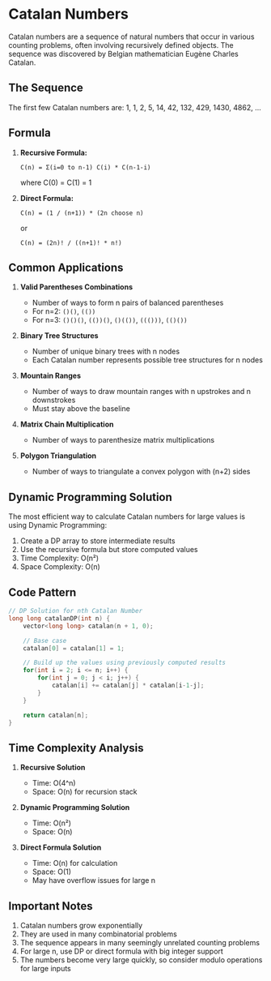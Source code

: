 # Catalan Numbers

Catalan numbers are a sequence of natural numbers that occur in various counting problems, often involving recursively defined objects. The sequence was discovered by Belgian mathematician Eugène Charles Catalan.

## The Sequence

The first few Catalan numbers are:
1, 1, 2, 5, 14, 42, 132, 429, 1430, 4862, ...

## Formula

1. **Recursive Formula:**

   ```
   C(n) = Σ(i=0 to n-1) C(i) * C(n-1-i)
   ```

   where C(0) = C(1) = 1

2. **Direct Formula:**
   ```
   C(n) = (1 / (n+1)) * (2n choose n)
   ```
   or
   ```
   C(n) = (2n)! / ((n+1)! * n!)
   ```

## Common Applications

1. **Valid Parentheses Combinations**

   - Number of ways to form n pairs of balanced parentheses
   - For n=2: `()()`, `(())`
   - For n=3: `()()()`, `(())()`, `()(())`, `((()))`, `(()())`

2. **Binary Tree Structures**

   - Number of unique binary trees with n nodes
   - Each Catalan number represents possible tree structures for n nodes

3. **Mountain Ranges**

   - Number of ways to draw mountain ranges with n upstrokes and n downstrokes
   - Must stay above the baseline

4. **Matrix Chain Multiplication**

   - Number of ways to parenthesize matrix multiplications

5. **Polygon Triangulation**
   - Number of ways to triangulate a convex polygon with (n+2) sides

## Dynamic Programming Solution

The most efficient way to calculate Catalan numbers for large values is using Dynamic Programming:

1. Create a DP array to store intermediate results
2. Use the recursive formula but store computed values
3. Time Complexity: O(n²)
4. Space Complexity: O(n)

## Code Pattern

```cpp
// DP Solution for nth Catalan Number
long long catalanDP(int n) {
    vector<long long> catalan(n + 1, 0);

    // Base case
    catalan[0] = catalan[1] = 1;

    // Build up the values using previously computed results
    for(int i = 2; i <= n; i++) {
        for(int j = 0; j < i; j++) {
            catalan[i] += catalan[j] * catalan[i-1-j];
        }
    }

    return catalan[n];
}
```

## Time Complexity Analysis

1. **Recursive Solution**

   - Time: O(4^n)
   - Space: O(n) for recursion stack

2. **Dynamic Programming Solution**

   - Time: O(n²)
   - Space: O(n)

3. **Direct Formula Solution**
   - Time: O(n) for calculation
   - Space: O(1)
   - May have overflow issues for large n

## Important Notes

1. Catalan numbers grow exponentially
2. They are used in many combinatorial problems
3. The sequence appears in many seemingly unrelated counting problems
4. For large n, use DP or direct formula with big integer support
5. The numbers become very large quickly, so consider modulo operations for large inputs
